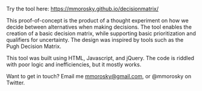 Try the tool here: https://mmorosky.github.io/decisionmatrix/

This proof-of-concept is the product of a thought experiment on how we decide between alternatives when making decisions. The tool enables the creation of a basic decision matrix, while supporting basic prioritization and qualifiers for uncertainty. The design was inspired by tools such as the Pugh Decision Matrix. 
    
This tool was built using HTML, Javascript, and jQuery. The code is riddled with poor logic and inefficiencies, but it mostly works.
    
Want to get in touch? Email me mmorosky@gmail.com, or @mmorosky on Twitter.
